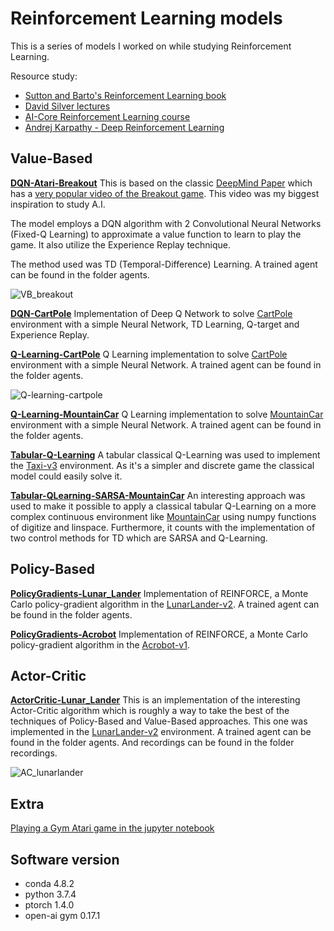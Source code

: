 # Reinforcement Learning models
This is a series of models I worked on while studying Reinforcement Learning.

Resource study:
* [Sutton and Barto's Reinforcement Learning book](http://incompleteideas.net/book/the-book-2nd.html)
* [David Silver lectures](https://www.davidsilver.uk/teaching/)
* [AI-Core Reinforcement Learning course](https://theaicore.com/)
* [Andrej Karpathy - Deep Reinforcement Learning](https://karpathy.github.io/2016/05/31/rl/)

## Value-Based
**[DQN-Atari-Breakout](https://github.com/elisiojsj/Reinforcement-Learning/blob/master/Value-Based/DQN-Atari_Breakout.ipynb)**
This is based on the classic [DeepMind Paper](https://arxiv.org/pdf/1312.5602v1.pdf) which has a [very popular video of the Breakout game](https://www.youtube.com/watch?v=TmPfTpjtdgg). 
This video was my biggest inspiration to study A.I.

The model employs a DQN algorithm with 2 Convolutional Neural Networks (Fixed-Q Learning) to
approximate a value function to learn to play the game. It also utilize the Experience Replay technique.

The method used was TD (Temporal-Difference) Learning.
A trained agent can be found in the folder agents.

![VB_breakout](https://github.com/elisiojsj/Reinforcement-Learning/blob/master/Value-Based/images/VB_breakout.gif)


**[DQN-CartPole](https://github.com/elisiojsj/Reinforcement-Learning/blob/master/Value-Based/DQN-CartPole.ipynb)**
Implementation of Deep Q Network to solve [CartPole](https://gym.openai.com/envs/CartPole-v1/) environment with a simple Neural Network, TD Learning, Q-target and Experience Replay. 

**[Q-Learning-CartPole](https://github.com/elisiojsj/Reinforcement-Learning/blob/master/Value-Based/Q-Learning-CartPole.ipynb)**
Q Learning implementation to solve [CartPole](https://gym.openai.com/envs/CartPole-v1/) environment with a simple Neural Network.
A trained agent can be found in the folder agents.

![Q-learning-cartpole](https://github.com/elisiojsj/Reinforcement-Learning/blob/master/Value-Based/images/ql-cartpole.gif)

**[Q-Learning-MountainCar](https://github.com/elisiojsj/Reinforcement-Learning/blob/master/Value-Based/Q-Learning-MountainCar.ipynb)**
Q Learning implementation to solve [MountainCar](https://gym.openai.com/envs/MountainCar-v0/) environment with a simple Neural Network.
A trained agent can be found in the folder agents.

**[Tabular-Q-Learning](https://github.com/elisiojsj/Reinforcement-Learning/blob/master/Value-Based/Tabular-Q-learning.ipynb)**
A tabular classical Q-Learning was used to implement the [Taxi-v3]('https://gym.openai.com/envs/Taxi-v3/') environment. As it's a simpler and discrete game the classical model could easily solve it.

**[Tabular-QLearning-SARSA-MountainCar](https://github.com/elisiojsj/Reinforcement-Learning/blob/master/Value-Based/Tabular-QLearning-SARSA-MountainCar.ipynb)**
An interesting approach was used to make it possible to apply a classical tabular Q-Learning on a more complex continuous environment like [MountainCar](https://gym.openai.com/envs/MountainCar-v0/) using numpy functions of digitize and linspace.
Furthermore, it counts with the implementation of two control methods for TD which are SARSA and Q-Learning.

## Policy-Based
**[PolicyGradients-Lunar_Lander](https://github.com/elisiojsj/Reinforcement-Learning/blob/master/Policy-Based/PolicyGradients-Lunar_Lander.ipynb)**
Implementation of REINFORCE, a Monte Carlo policy-gradient algorithm in the [LunarLander-v2](https://gym.openai.com/envs/LunarLander-v2/).
A trained agent can be found in the folder agents.

**[PolicyGradients-Acrobot](https://github.com/elisiojsj/Reinforcement-Learning/blob/master/Policy-Based/PolicyGradients-Acrobot.ipynb)** 
Implementation of REINFORCE, a Monte Carlo policy-gradient algorithm in the [Acrobot-v1](https://gym.openai.com/envs/Acrobot-v1/).


## Actor-Critic
**[ActorCritic-Lunar_Lander](https://github.com/elisiojsj/Reinforcement-Learning/blob/master/Actor-Critic/ActorCritic-Lunar_Lander.ipynb)**
This is an implementation of the interesting Actor-Critic algorithm which is roughly a way to take the best of the techniques of Policy-Based and Value-Based approaches. This one was implemented in the [LunarLander-v2](https://gym.openai.com/envs/LunarLander-v2/) environment.
A trained agent can be found in the folder agents. And recordings can be found in the folder recordings.

![AC_lunarlander](https://github.com/elisiojsj/Reinforcement-Learning/blob/master/Actor-Critic/recordings-AC-lunarlander/AC_lunarlander.gif)


## Extra
[Playing a Gym Atari game in the jupyter notebook](https://braraki.github.io/research/2018/06/15/play-openai-gym-games/)

## Software version
* conda 4.8.2
* python 3.7.4
* ptorch 1.4.0
* open-ai gym 0.17.1
